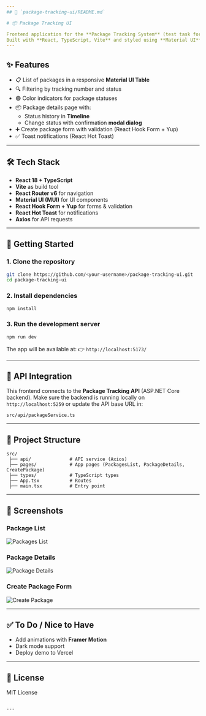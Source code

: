 ```yaml
---
## 📂 `package-tracking-ui/README.md`

# 📦 Package Tracking UI

Frontend application for the **Package Tracking System** (test task for IDT internship).
Built with **React, TypeScript, Vite** and styled using **Material UI**.
---
```


## ✨ Features

- 📋 List of packages in a responsive **Material UI Table**
- 🔍 Filtering by tracking number and status
- 🟢 Color indicators for package statuses
- 📦 Package details page with:
  - Status history in **Timeline**
  - Change status with confirmation **modal dialog**
- ➕ Create package form with validation (React Hook Form + Yup)
- ✅ Toast notifications (React Hot Toast)

---

## 🛠 Tech Stack

- **React 18 + TypeScript**
- **Vite** as build tool
- **React Router v6** for navigation
- **Material UI (MUI)** for UI components
- **React Hook Form + Yup** for forms & validation
- **React Hot Toast** for notifications
- **Axios** for API requests

---

## 🚀 Getting Started

### 1. Clone the repository

```bash
git clone https://github.com/<your-username>/package-tracking-ui.git
cd package-tracking-ui
```

### 2. Install dependencies

```bash
npm install
```

### 3. Run the development server

```bash
npm run dev
```

The app will be available at:
👉 `http://localhost:5173/`

---

## 🔗 API Integration

This frontend connects to the **Package Tracking API** (ASP.NET Core backend).
Make sure the backend is running locally on `http://localhost:5259` or update the API base URL in:

```
src/api/packageService.ts
```

---

## 📂 Project Structure

```
src/
 ├── api/              # API service (Axios)
 ├── pages/            # App pages (PackagesList, PackageDetails, CreatePackage)
 ├── types/            # TypeScript types
 ├── App.tsx           # Routes
 ├── main.tsx          # Entry point
```

---

## 📸 Screenshots

### Package List

![Packages List](docs/packages-list.png)

### Package Details

![Package Details](docs/package-details.png)

### Create Package Form

![Create Package](docs/create-package.png)

---

## ✅ To Do / Nice to Have

- Add animations with **Framer Motion**
- Dark mode support
- Deploy demo to Vercel

---

## 📄 License

MIT License

```

---
```
